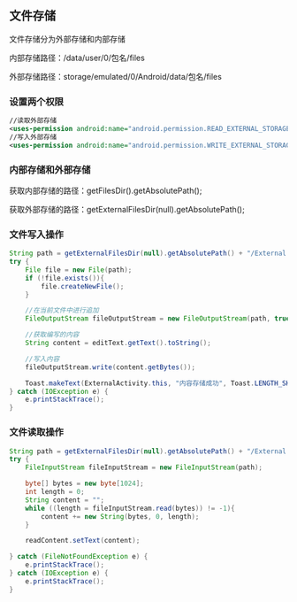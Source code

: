 ## 文件存储

文件存储分为外部存储和内部存储

内部存储路径：/data/user/0/包名/files

外部存储路径：storage/emulated/0/Android/data/包名/files



### 设置两个权限

```xml
//读取外部存储
<uses-permission android:name="android.permission.READ_EXTERNAL_STORAGE"/>
//写入外部存储
<uses-permission android:name="android.permission.WRITE_EXTERNAL_STORAGE"/>
```



### 内部存储和外部存储

获取内部存储的路径：getFilesDir().getAbsolutePath();

获取外部存储的路径：getExternalFilesDir(null).getAbsolutePath();



### 文件写入操作

```java
String path = getExternalFilesDir(null).getAbsolutePath() + "/External.txt";
try {
    File file = new File(path);
    if (!file.exists()){
        file.createNewFile();
    }

    //在当前文件中进行追加
    FileOutputStream fileOutputStream = new FileOutputStream(path, true);

    //获取编写的内容
    String content = editText.getText().toString();

    //写入内容
    fileOutputStream.write(content.getBytes());

    Toast.makeText(ExternalActivity.this, "内容存储成功", Toast.LENGTH_SHORT).show();
} catch (IOException e) {
    e.printStackTrace();
}
```



### 文件读取操作

```java
String path = getExternalFilesDir(null).getAbsolutePath() + "/External.txt";
try {
    FileInputStream fileInputStream = new FileInputStream(path);

    byte[] bytes = new byte[1024];
    int length = 0;
    String content = "";
    while ((length = fileInputStream.read(bytes)) != -1){
        content += new String(bytes, 0, length);
    }

    readContent.setText(content);

} catch (FileNotFoundException e) {
    e.printStackTrace();
} catch (IOException e) {
    e.printStackTrace();
}
```

